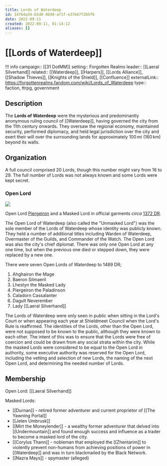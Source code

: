 ```yaml
---
title: Lords of Waterdeep
id: 14764a34-b5d0-4b9d-a71f-e37b47f285f6
date: 2022-09-11
created: 2022-09-11, 01:14:12
aliases: []
---
```


# [[Lords of Waterdeep]]

!!! info
    campaign:: [[31 DotMM]]
    setting:: Forgotten Realms
    leader:: [[Laeral Silverhand]]
    related:: [[Waterdeep]], [[Harpers]], [[Lords Alliance]], [[Shadow Thieves]], [[Knights of the Shield]], [[Confluence]]
    externalLink:: https://forgottenrealms.fandom.com/wiki/Lords_of_Waterdeep
    type:: faction, ttrpg, government


## Description

The **Lords of Waterdeep** were the mysterious and predominantly anonymous ruling council of [[Waterdeep]], having governed the city from the 11th century onwards. They oversaw the regional economy, maintained security, performed diplomacy, and held legal jurisdiction over the city and exert their will over the surrounding lands for approximately 100 mi (160 km) beyond its walls.

## Organization

A full council comprised 20 Lords, though this number might vary from 16 to 29. The full number of Lords was not always known and some Lords were kept secret.

### Open Lord

[![](https://static.wikia.nocookie.net/forgottenrealms/images/7/73/LordsOfWaterdeep.png/revision/latest/scale-to-width-down/300?cb=20140427021556)](https://static.wikia.nocookie.net/forgottenrealms/images/7/73/LordsOfWaterdeep.png/revision/latest?cb=20140427021556)

Open Lord [Piergeiron](https://forgottenrealms.fandom.com/wiki/Piergeiron_the_Paladinson "Piergeiron the Paladinson") and a Masked Lord in official garments _circa_ [1372 DR](https://forgottenrealms.fandom.com/wiki/1372_DR "1372 DR").

The Open Lord of Waterdeep (also called the "Unmasked Lord") was the sole member of the Lords of Waterdeep whose identity was publicly known. They held a number of additional titles including Warden of Waterdeep, Overmaster of the Guilds, and Commander of the Watch. The Open Lord was also the city's chief diplomat. There was only one Open Lord at any one time, but when the previous one died or stepped down, they were replaced by a new one.

There were seven Open Lords of Waterdeep to 1489 DR; 

1. Ahghairon the Mage
2. Baeron Silmaeril
3. Lhestyn the Masked Lady
4. Piergeiron the Paladinson
5. Caladorn Cassalanter
6. Dagult Neverember
7. Lady [[Laeral Silverhand]]

The Lords of Waterdeep were only seen in public when sitting in the Lord's Court or when appearing each year at Shieldmeet Council when the Lord's Rule is reaffirmed. The identities of the Lords, other than the Open Lord, were not supposed to be known to the public, although they were known to each other. The intent of this was to ensure that the Lords were free of coercion and could be drawn from any social strata within the city. While the masked Lords were considered to be equal to the Open Lord in authority, some executive authority was reserved for the Open Lord, including the vetting and selection of new Lords, the naming of the next Open Lord, and determining the needed number of Lords.

## Membership

Open Lord: [[Laeral Silverhand]]

Masked Lords:
- [[Durnan]] - retired former adventurer and current proprietor of [[The Yawning Portal]]
- [[Jelen Umbrusk]]
- [[Mirt the Moneylender]] - a wealthy former adventurer that delved into [[Undermountain]] and found enough success and influence as a trader to become a masked lord of the city.
- [[Corylus Thann]] - nobleman that employed the [[Zhentarim]] to violently prevent non-humans from achieving positions of power in [[Waterdeep]] and was in turn blackmailed by the Black Network.
- [[Nazra Mays]] - spymaster (alleged)


